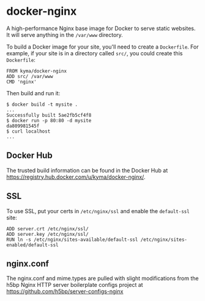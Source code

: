 docker-nginx
============

A high-performance Nginx base image for Docker to serve static websites. It will serve anything in the `/var/www` directory.

To build a Docker image for your site, you'll need to create a `Dockerfile`. For example, if your site is in a directory called `src/`, you could create this `Dockerfile`:

    FROM kyma/docker-nginx
    ADD src/ /var/www
    CMD 'nginx'

Then build and run it:

    $ docker build -t mysite .
    ...
    Successfully built 5ae2fb5cf4f8
    $ docker run -p 80:80 -d mysite
    da809981545f
    $ curl localhost
    ...

Docker Hub
----------
The trusted build information can be found in the Docker Hub at https://registry.hub.docker.com/u/kyma/docker-nginx/.

SSL
---

To use SSL, put your certs in `/etc/nginx/ssl` and enable the `default-ssl` site:

    ADD server.crt /etc/nginx/ssl/
    ADD server.key /etc/nginx/ssl/
    RUN ln -s /etc/nginx/sites-available/default-ssl /etc/nginx/sites-enabled/default-ssl

nginx.conf
---------

The nginx.conf and mime.types are pulled with slight modifications from
the h5bp Nginx HTTP server boilerplate configs project at
https://github.com/h5bp/server-configs-nginx
